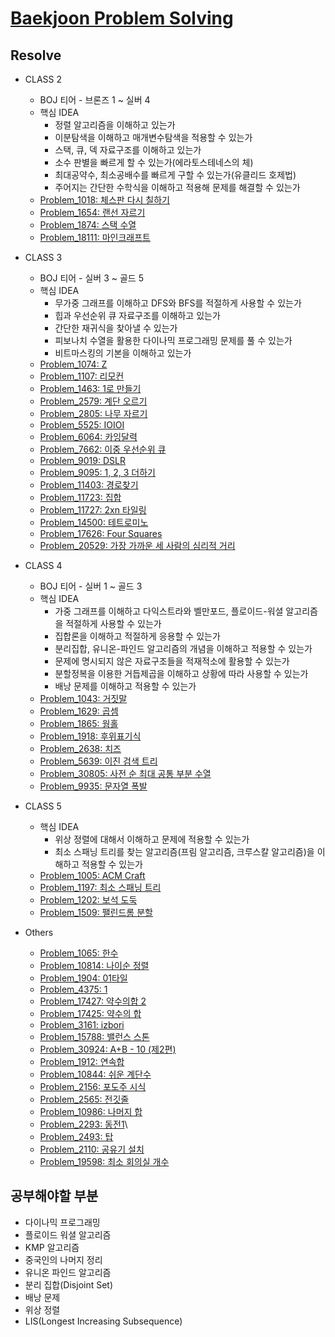 # [Baekjoon Problem Solving](https://www.acmicpc.net/)

## Resolve

- CLASS 2

  - BOJ 티어 - 브론즈 1 ~ 실버 4
  - 핵심 IDEA
    - 정렬 알고리즘을 이해하고 있는가
    - 이분탐색을 이해하고 매개변수탐색을 적용할 수 있는가
    - 스택, 큐, 덱 자료구조를 이해하고 있는가
    - 소수 판별을 빠르게 할 수 있는가(에라토스테네스의 체)
    - 최대공약수, 최소공배수를 빠르게 구할 수 있는가(유클리드 호제법)
    - 주어지는 간단한 수학식을 이해하고 적용해 문제를 해결할 수 있는가
  - [Problem_1018: 체스판 다시 칠하기](Problem_1000~1999/Problem_1018/)
  - [Problem_1654: 랜선 자르기](Problem_1000~1999/Problem_1654/)
  - [Problem_1874: 스택 수열](Problem_1000~1999/Problem_1874/)
  - [Problem_18111: 마인크래프트](Problem_18000~18999/Problem_18111/)

- CLASS 3

  - BOJ 티어 - 실버 3 ~ 골드 5
  - 핵심 IDEA
    - 무가중 그래프를 이해하고 DFS와 BFS를 적절하게 사용할 수 있는가
    - 힙과 우선순위 큐 자료구조를 이해하고 있는가
    - 간단한 재귀식을 찾아낼 수 있는가
    - 피보나치 수열을 활용한 다이나믹 프로그래밍 문제를 풀 수 있는가
    - 비트마스킹의 기본을 이해하고 있는가
  - [Problem_1074: Z](Problem_1000~1999/Problem_1074/)
  - [Problem_1107: 리모컨](Problem_1000~1999/Problem_1107/)
  - [Problem_1463: 1로 만들기](Problem_1000~1999/Problem_1463/)
  - [Problem_2579: 계단 오르기](Problem_2000~2999/Problem_2579/)
  - [Problem_2805: 나무 자르기](Problem_2000~2999/Problem_2805/)
  - [Problem_5525: IOIOI](Problem_5000~5999/Problem_5525/)
  - [Problem_6064: 카잉달력](Problem_6000~6999/Problem_6064/)
  - [Problem_7662: 이중 우선순위 큐](Problem_7000~7999/Problem_7662/)
  - [Problem_9019: DSLR](Problem_9000~9999/Problem_9019/)
  - [Problem_9095: 1, 2, 3 더하기](Problem_9000~9999/Problem_9095/)
  - [Problem_11403: 경로찾기](Problem_11000~11999/Problem_11403/)
  - [Problem_11723: 집합](Problem_11000~11999/Problem_11723/)
  - [Problem_11727: 2xn 타일링](Problem_11000~11999/Problem_11727/)
  - [Problem_14500: 테트로미노](Problem_14000~14999/Problem_14500/)
  - [Problem_17626: Four Squares](Problem_17000~17999/Problem_17626/)
  - [Problem_20529: 가장 가까운 세 사람의 심리적 거리](Problem_20000~20999/Problem_20529/)

- CLASS 4

  - BOJ 티어 - 실버 1 ~ 골드 3
  - 핵심 IDEA
    - 가중 그래프를 이해하고 다익스트라와 벨만포드, 플로이드-워셜 알고리즘을 적절하게 사용할 수 있는가
    - 집합론을 이해하고 적절하게 응용할 수 있는가
    - 분리집합, 유니온-파인드 알고리즘의 개념을 이해하고 적용할 수 있는가
    - 문제에 명시되지 않은 자료구조들을 적재적소에 활용할 수 있는가
    - 분할정복을 이용한 거듭제곱을 이해하고 상황에 따라 사용할 수 있는가
    - 배낭 문제를 이해하고 적용할 수 있는가
  - [Problem_1043: 거짓말](Problem_1000~1999/Problem_1043/)
  - [Problem_1629: 곱셈](Problem_1000~1999/Problem_1629/)
  - [Problem_1865: 웜홀](Problem_1000~1999/Problem_1865/)
  - [Problem_1918: 후위표기식](Problem_1000~1999/Problem_1918/)
  - [Problem_2638: 치즈](Problem_2000~2999/Problem_2638/)
  - [Problem_5639: 이진 검색 트리](Problem_5000~5999/Problem_5639/)
  - [Problem_30805: 사전 순 최대 공통 부분 수열](Problem_30000~30999/Problem_30805/)
  - [Problem_9935: 문자열 폭발](Problem_9000~9999/Problem_9935/)

- CLASS 5

  - 핵심 IDEA
    - 위상 정렬에 대해서 이해하고 문제에 적용할 수 있는가
    - 최소 스패닝 트리를 찾는 알고리즘(프림 알고리즘, 크루스칼 알고리즘)을 이해하고 적용할 수 있는가
  - [Problem_1005: ACM Craft](Problem_1000~1999/Problem_1005/)
  - [Problem_1197: 최소 스패닝 트리](Problem_1000~1999/Problem_1197/)
  - [Problem_1202: 보석 도둑](Problem_1000~1999/Problem_1202/)
  - [Problem_1509: 팰린드롬 분할](Problem_1000~1999/Problem_1509/)

- Others
  - [Problem_1065: 한수](Problem_1000~1999/Problem_1065)
  - [Problem_10814: 나이순 정렬](Problem_10000~10999/Problem_10814)
  - [Problem_1904: 01타일](Problem_1000~1999/Problem_1904)
  - [Problem_4375: 1](Problem_4000~4999/Problem_4375)
  - [Problem_17427: 약수의합 2](Problem_17000~17999/Problem_17427/)
  - [Problem_17425: 약수의 합](Problem_17000~17999/Problem_17425/)
  - [Problem_3161: izbori](Problem_3000~3999/Problem_3161/)
  - [Problem_15788: 밸런스 스톤](Problem_15000~15999/Problem_15788/)
  - [Problem_30924: A+B - 10 (제2편)](Problem_30000~3099/Problem_30924/)
  - [Problem_1912: 연속합](Problem_1000~1999/Problem_1912/)
  - [Problem_10844: 쉬운 계단수](Problem_10000~10999/Problem_10844/)
  - [Problem_2156: 포도주 시식](Problem_2000~2999/Problem_2156/)
  - [Problem_2565: 전깃줄](Problem_2000~2999/Problem_2565/)
  - [Problem_10986: 나머지 합](Problem_10000~10999/Problem_10986/)
  - [Problem_2293: 동전1](Problem_2000~2999/Problem_2293/)\
  - [Problem_2493: 탑](Problem_2000~2999/Problem_2493)
  - [Problem_2110: 공유기 설치](Problem_2000~2999/Problem_2110/)
  - [Problem_19598: 최소 회의실 개수](Problem_19000~19999/Problem_19598/)

## 공부해야할 부분

- 다이나믹 프로그래밍
- 플로이드 워셜 알고리즘
- KMP 알고리즘
- 중국인의 나머지 정리
- 유니온 파인드 알고리즘
- 분리 집합(Disjoint Set)
- 배낭 문제
- 위상 정렬
- LIS(Longest Increasing Subsequence)

